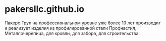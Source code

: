 # pakersllc.github.io
Пакерс Груп на профессиональном уровне уже более 10 лет производит и реализует изделия из профилированной стали Профнастил, Металлочерепица, для кровли, для забора, для строительства.
